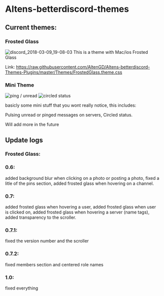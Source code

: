 # Altens-betterdiscord-themes

## Current themes:

### Frosted Glass
![discord_2018-03-09_19-08-03](https://user-images.githubusercontent.com/35349837/37235545-768c5a86-23cd-11e8-91ff-b45200a47c78.png)
This is a theme with Mac/ios Frosted Glass

Link: https://raw.githubusercontent.com/AltenGD/Altens-betterdiscord-Themes-Plugins/master/Themes/FrostedGlass.theme.css

### Mini Theme
![ping / unread](https://cdn.discordapp.com/attachments/415884845739278336/435984780685869077/2018-04-17_22-07-23.gif)
![circled status](https://i.imgur.com/S45SPgl.png)

basicly some mini stuff that you wont really notice, this includes:

Pulsing unread or pinged messages on servers,
Circled status.

Will add more in the future
## Update logs
### Frosted Glass:
### 0.6: 
added background blur when clicking on a photo or posting a photo, fixed a litle of the pins section, added frosted glass when hovering on a channel.

### 0.7: 
added frosted glass when hovering a user, added frosted glass when user is clicked on, added frosted glass when hovering a server (name tags), added transparency to the scroller.

### 0.7.1:
fixed the version number and the scroller

### 0.7.2:
fixed members section and centered role names

### 1.0:
fixed everything
